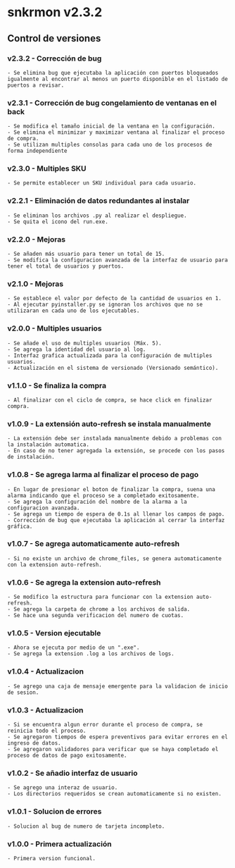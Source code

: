 # snkrmon v2.3.2
## Control de versiones
### v2.3.2 - Corrección de bug
    - Se elimina bug que ejecutaba la aplicación con puertos bloqueados igualmente al encontrar al menos un puerto disponible en el listado de puertos a revisar.
### v2.3.1 - Corrección de bug congelamiento de ventanas en el back
    - Se modifica el tamaño inicial de la ventana en la configuración.
    - Se elimina el minimizar y maximizar ventana al finalizar el proceso de compra.
    - Se utilizan multiples consolas para cada uno de los procesos de forma independiente
### v2.3.0 - Multiples SKU
    - Se permite establecer un SKU individual para cada usuario.
### v2.2.1 - Eliminación de datos redundantes al instalar
    - Se eliminan los archivos .py al realizar el despliegue.
    - Se quita el icono del run.exe.
### v2.2.0 - Mejoras
    - Se añaden más usuario para tener un total de 15.
    - Se modifica la configuracion avanzada de la interfaz de usuario para tener el total de usuarios y puertos.
### v2.1.0 - Mejoras
    - Se establece el valor por defecto de la cantidad de usuarios en 1.
    - Al ejecutar pyinstaller.py se ignoran los archivos que no se utilizaran en cada uno de los ejecutables.
### v2.0.0 - Multiples usuarios
    - Se añade el uso de multiples usuarios (Máx. 5).
    - Se agrega la identidad del usuario al log.
    - Interfaz grafica actualizada para la configuración de multiples usuarios.
    - Actualización en el sistema de versionado (Versionado semántico).
### v1.1.0 - Se finaliza la compra
    - Al finalizar con el ciclo de compra, se hace click en finalizar compra.
### v1.0.9 - La extensión auto-refresh se instala manualmente
    - La extensión debe ser instalada manualmente debido a problemas con la instalación automatica.
    - En caso de no tener agregada la extensión, se procede con los pasos de instalación.
### v1.0.8 - Se agrega larma al finalizar el proceso de pago
    - En lugar de presionar el boton de finalizar la compra, suena una alarma indicando que el proceso se a completado exitosamente.
    - Se agrega la configuración del nombre de la alarma a la configuracion avanzada.
    - Se agrega un tiempo de espera de 0.1s al llenar los campos de pago.
    - Corrección de bug que ejecutaba la aplicación al cerrar la interfaz gráfica.
### v1.0.7 - Se agrega automaticamente auto-refresh
    - Si no existe un archivo de chrome_files, se genera automaticamente con la extension auto-refresh.
### v1.0.6 - Se agrega la extension auto-refresh
    - Se modifico la estructura para funcionar con la extension auto-refresh.
    - Se agrega la carpeta de chrome a los archivos de salida.
    - Se hace una segunda verificacion del numero de cuotas.
### v1.0.5 - Version ejecutable
    - Ahora se ejecuta por medio de un ".exe".
    - Se agrega la extension .log a los archivos de logs.
### v1.0.4 - Actualizacion
    - Se agrego una caja de mensaje emergente para la validacion de inicio de sesion.
### v1.0.3 - Actualizacion
    - Si se encuentra algun error durante el proceso de compra, se reinicia todo el proceso.
    - Se agregaron tiempos de espera preventivos para evitar errores en el ingreso de datos.
    - Se agregaron validadores para verificar que se haya completado el proceso de datos de pago exitosamente.
### v1.0.2 - Se añadio interfaz de usuario
    - Se agrego una interaz de usuario.
    - Los directorios requeridos se crean automaticamente si no existen.
### v1.0.1 - Solucion de errores
    - Solucion al bug de numero de tarjeta incompleto.
### v1.0.0 - Primera actualización
    - Primera version funcional.
